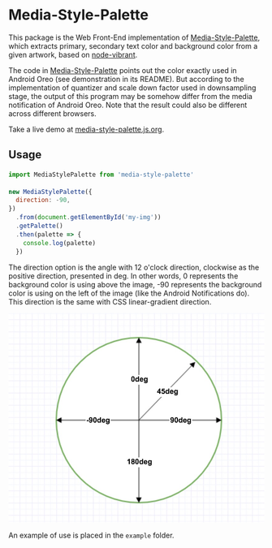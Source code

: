 # Media-Style-Palette

This package is the Web Front-End implementation of [Media-Style-Palette](https://github.com/mkaflowski/Media-Style-Palette),
which extracts primary, secondary text color and background color from a given artwork,
based on [node-vibrant](https://github.com/akfish/node-vibrant).

The code in [Media-Style-Palette](https://github.com/mkaflowski/Media-Style-Palette) points out the color
exactly used in Android Oreo (see demonstration in its README).
But according to the implementation of quantizer and scale down factor used in downsampling stage,
the output of this program may be somehow differ from the media notification of Android Oreo.
Note that the result could also be different across different browsers.

Take a live demo at [media-style-palette.js.org](https://media-style-palette.js.org/).

## Usage

```javascript
import MediaStylePalette from 'media-style-palette'

new MediaStylePalette({
  direction: -90,
})
  .from(document.getElementById('my-img'))
  .getPalette()
  .then(palette => {
    console.log(palette)
  })
```

The direction option is the angle with 12 o'clock direction,
clockwise as the positive direction, presented in deg.
In other words, 0 represents the background color is using above
the image, -90 represents the background color is using on the left
of the image (like the Android Notifications do). This direction is
the same with CSS linear-gradient direction.

![CSS linear-gradient direction](./deg.jpg)

An example of use is placed in the `example` folder.
